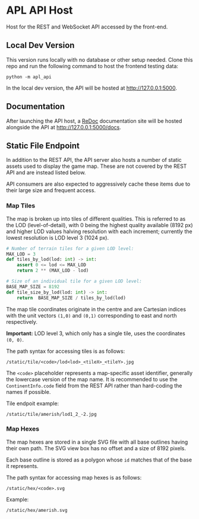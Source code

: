 # APL API Host

Host for the REST and WebSocket API accessed by the front-end.

## Local Dev Version

This version runs locally with no database or other setup needed. Clone this repo and run the following command to host the frontend testing data:

    python -m apl_api

In the local dev version, the API will be hosted at <http://127.0.0.1:5000>.

## Documentation

After launching the API host, a [ReDoc](https://github.com/Redocly/redoc) documentation site will be hosted alongside the API at <http://127.0.0.1:5000/docs>.

## Static File Endpoint

In addition to the REST API, the API server also hosts a number of static assets used to display the game map. These are not covered by the REST API and are instead listed below.

API consumers are also expected to aggressively cache these items due to their large size and frequent access.

### Map Tiles

The map is broken up into tiles of different qualities. This is referred to as the LOD (level-of-detail), with 0 being the highest quality available (8192 px) and higher LOD values halving resolution with each increment; currently the lowest resolution is LOD level 3 (1024 px).

```py
# Number of terrain tiles for a given LOD level:
MAX_LOD = 3
def tiles_by_lod(lod: int) -> int:
    assert 0 <= lod <= MAX_LOD
    return 2 ** (MAX_LOD - lod)

# Size of an individual tile for a given LOD level:
BASE_MAP_SIZE = 8192
def tile_size_by_lod(lod: int) -> int:
    return  BASE_MAP_SIZE / tiles_by_lod(lod)
```

The map tile coordinates originate in the centre and are Cartesian indices with the unit vectors `(1,0)` and `(0,1)` corresponding to east and north respectively.

**Important:** LOD level 3, which only has a single tile, uses the coordinates `(0, 0)`.

The path syntax for accessing tiles is as follows:

    /static/tile/<code>/lod<lod>_<tileX>_<tileY>.jpg

The `<code>` placeholder represents a map-specific asset identifier, generally the lowercase version of the map name. It is recommended to use the `ContinentInfo.code` field from the REST API rather than hard-coding the names if possible.

Tile endpoit example:

    /static/tile/amerish/lod1_2_-2.jpg

### Map Hexes

The map hexes are stored in a single SVG file with all base outlines having their own path. The SVG view box has no offset and a size of 8192 pixels.

Each base outline is stored as a polygon whose `id` matches that of the base it represents.

The path syntax for accessing map hexes is as follows:

    /static/hex/<code>.svg

Example:

    /static/hex/amerish.svg
